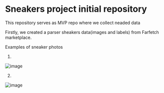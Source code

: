# Sneakers  project initial repository  
This repository serves as MVP  repo where we collect neaded data 

Firstly, we created a parser sheakers data(images and labels) from Farfetch marketplace.

Examples of sneaker photos

1)

![image](https://github.com/Best-sneakers/parser/assets/146220094/3ff13845-fb81-4722-9c7b-a7097d2d652f)

2) 

![image](https://github.com/Best-sneakers/parser/assets/146220094/19a57a1b-8294-4849-98d9-b1812afbcb5e)
